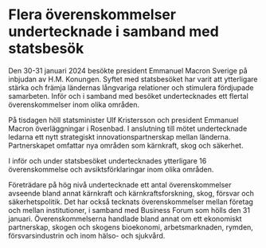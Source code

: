 # Flera överenskommelser undertecknade i samband med statsbesök

Den 30-31 januari 2024 besökte president Emmanuel Macron Sverige på inbjudan av H.M. Konungen. Syftet med statsbesöket har varit att ytterligare stärka och främja ländernas långvariga relationer och stimulera fördjupade samarbeten. Inför och i samband med besöket undertecknades ett flertal överenskommelser inom olika områden.

På tisdagen höll statsminister Ulf Kristersson och president Emmanuel Macron överläggningar i Rosenbad. I anslutning till mötet undertecknade ledarna ett nytt strategiskt innovationspartnerskap mellan länderna. Partnerskapet omfattar nya områden som kärnkraft, skog och säkerhet.

I inför och under statsbesöket undertecknades ytterligare 16 överenskommelse och avsiktsförklaringar inom olika områden.

Företrädare på hög nivå undertecknade ett antal överenskommelser avseende bland annat kärnkraft och kärnkraftsforskning, skog, försvar och säkerhetspolitik. Det har också tecknats överenskommelser mellan företag och mellan institutioner, i samband med Business Forum som hölls den 31 januari. Överenskommelserna handlade bland annat om ett ekonomiskt partnerskap, skogen och skogens bioekonomi, arbetsmarknaden, rymden, försvarsindustrin och inom hälso- och sjukvård.
